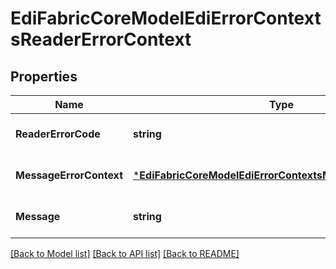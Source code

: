 # EdiFabricCoreModelEdiErrorContextsReaderErrorContext

## Properties
Name | Type | Description | Notes
------------ | ------------- | ------------- | -------------
**ReaderErrorCode** | **string** |  | [optional] [default to null]
**MessageErrorContext** | [***EdiFabricCoreModelEdiErrorContextsMessageErrorContext**](EdiFabric.Core.Model.Edi.ErrorContexts.MessageErrorContext.md) |  | [optional] [default to null]
**Message** | **string** |  | [optional] [default to null]

[[Back to Model list]](../README.md#documentation-for-models) [[Back to API list]](../README.md#documentation-for-api-endpoints) [[Back to README]](../README.md)


